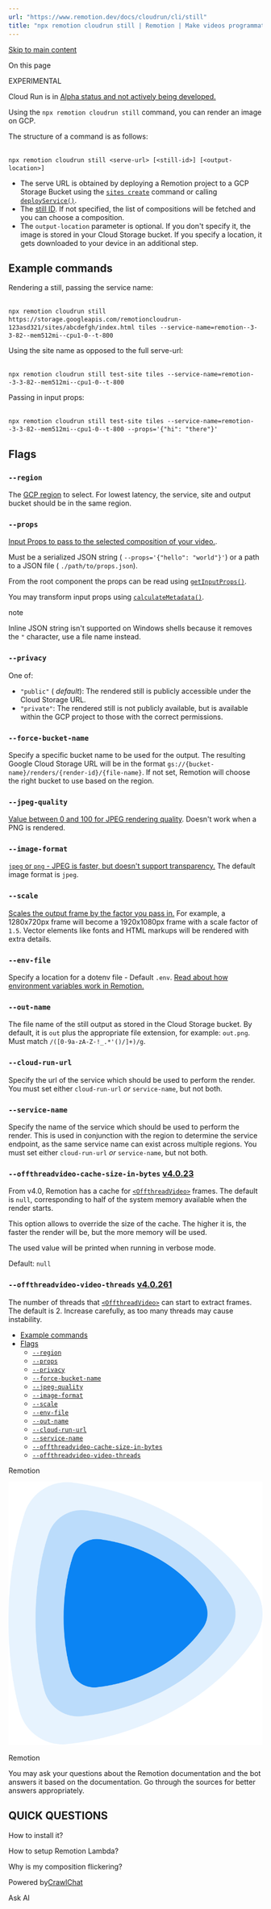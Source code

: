 ```yaml
---
url: "https://www.remotion.dev/docs/cloudrun/cli/still"
title: "npx remotion cloudrun still | Remotion | Make videos programmatically"
---
```


[Skip to main content](https://www.remotion.dev/docs/cloudrun/cli/still#__docusaurus_skipToContent_fallback)

On this page

EXPERIMENTAL

Cloud Run is in [Alpha status and not actively being developed.](https://www.remotion.dev/docs/cloudrun/status)

Using the `npx remotion cloudrun still` command, you can render an image on GCP.

The structure of a command is as follows:

```

npx remotion cloudrun still <serve-url> [<still-id>] [<output-location>]
```

- The serve URL is obtained by deploying a Remotion project to a GCP Storage Bucket using the [`sites create`](https://www.remotion.dev/docs/cloudrun/cli/sites/create) command or calling [`deployService()`](https://www.remotion.dev/docs/cloudrun/deployservice).
- The [still ID](https://www.remotion.dev/docs/terminology/composition#composition-id). If not specified, the list of compositions will be fetched and you can choose a composition.
- The `output-location` parameter is optional. If you don't specify it, the image is stored in your Cloud Storage bucket. If you specify a location, it gets downloaded to your device in an additional step.

## Example commands [​](https://www.remotion.dev/docs/cloudrun/cli/still\#example-commands "Direct link to Example commands")

Rendering a still, passing the service name:

```

npx remotion cloudrun still https://storage.googleapis.com/remotioncloudrun-123asd321/sites/abcdefgh/index.html tiles --service-name=remotion--3-3-82--mem512mi--cpu1-0--t-800
```

Using the site name as opposed to the full serve-url:

```

npx remotion cloudrun still test-site tiles --service-name=remotion--3-3-82--mem512mi--cpu1-0--t-800
```

Passing in input props:

```

npx remotion cloudrun still test-site tiles --service-name=remotion--3-3-82--mem512mi--cpu1-0--t-800 --props='{"hi": "there"}'
```

## Flags [​](https://www.remotion.dev/docs/cloudrun/cli/still\#flags "Direct link to Flags")

### `--region` [​](https://www.remotion.dev/docs/cloudrun/cli/still\#--region "Direct link to --region")

The [GCP region](https://www.remotion.dev/docs/cloudrun/region-selection) to select. For lowest latency, the service, site and output bucket should be in the same region.

### `--props` [​](https://www.remotion.dev/docs/cloudrun/cli/still\#--props "Direct link to --props")

[Input Props to pass to the selected composition of your video.](https://www.remotion.dev/docs/passing-props#passing-input-props-in-the-cli).

Must be a serialized JSON string ( `--props='{"hello": "world"}'`) or a path to a JSON file ( `./path/to/props.json`).

From the root component the props can be read using [`getInputProps()`](https://www.remotion.dev/docs/get-input-props).

You may transform input props using [`calculateMetadata()`](https://www.remotion.dev/docs/calculate-metadata).

note

Inline JSON string isn't supported on Windows shells because it removes the `"` character, use a file name instead.

### `--privacy` [​](https://www.remotion.dev/docs/cloudrun/cli/still\#--privacy "Direct link to --privacy")

One of:

- `"public"` ( _default_): The rendered still is publicly accessible under the Cloud Storage URL.
- `"private"`: The rendered still is not publicly available, but is available within the GCP project to those with the correct permissions.

### `--force-bucket-name` [​](https://www.remotion.dev/docs/cloudrun/cli/still\#--force-bucket-name "Direct link to --force-bucket-name")

Specify a specific bucket name to be used for the output. The resulting Google Cloud Storage URL will be in the format `gs://{bucket-name}/renders/{render-id}/{file-name}`. If not set, Remotion will choose the right bucket to use based on the region.

### `--jpeg-quality` [​](https://www.remotion.dev/docs/cloudrun/cli/still\#--jpeg-quality "Direct link to --jpeg-quality")

[Value between 0 and 100 for JPEG rendering quality](https://www.remotion.dev/docs/config#setjpegquality). Doesn't work when a PNG is rendered.

### `--image-format` [​](https://www.remotion.dev/docs/cloudrun/cli/still\#--image-format "Direct link to --image-format")

[`jpeg` or `png` \- JPEG is faster, but doesn't support transparency.](https://www.remotion.dev/docs/config#setstillimageformat) The default image format is `jpeg`.

### `--scale` [​](https://www.remotion.dev/docs/cloudrun/cli/still\#--scale "Direct link to --scale")

[Scales the output frame by the factor you pass in.](https://www.remotion.dev/docs/scaling) For example, a 1280x720px frame will become a 1920x1080px frame with a scale factor of `1.5`. Vector elements like fonts and HTML markups will be rendered with extra details.

### `--env-file` [​](https://www.remotion.dev/docs/cloudrun/cli/still\#--env-file "Direct link to --env-file")

Specify a location for a dotenv file - Default `.env`. [Read about how environment variables work in Remotion.](https://www.remotion.dev/docs/env-variables)

### `--out-name` [​](https://www.remotion.dev/docs/cloudrun/cli/still\#--out-name "Direct link to --out-name")

The file name of the still output as stored in the Cloud Storage bucket. By default, it is `out` plus the appropriate file extension, for example: `out.png`. Must match `/([0-9a-zA-Z-!_.*'()/]+)/g`.

### `--cloud-run-url` [​](https://www.remotion.dev/docs/cloudrun/cli/still\#--cloud-run-url "Direct link to --cloud-run-url")

Specify the url of the service which should be used to perform the render. You must set either `cloud-run-url` _or_ `service-name`, but not both.

### `--service-name` [​](https://www.remotion.dev/docs/cloudrun/cli/still\#--service-name "Direct link to --service-name")

Specify the name of the service which should be used to perform the render. This is used in conjunction with the region to determine the service endpoint, as the same service name can exist across multiple regions. You must set either `cloud-run-url` _or_ `service-name`, but not both.

### `--offthreadvideo-cache-size-in-bytes` [v4.0.23](https://github.com/remotion-dev/remotion/releases/v4.0.23) [​](https://www.remotion.dev/docs/cloudrun/cli/still\#--offthreadvideo-cache-size-in-bytes "Direct link to --offthreadvideo-cache-size-in-bytes")

From v4.0, Remotion has a cache for [`<OffthreadVideo>`](https://remotion.dev/docs/offthreadvideo) frames. The default is `null`, corresponding to half of the system memory available when the render starts.

This option allows to override the size of the cache. The higher it is, the faster the render will be, but the more memory will be used.

The used value will be printed when running in verbose mode.

Default: `null`

### `--offthreadvideo-video-threads` [v4.0.261](https://github.com/remotion-dev/remotion/releases/v4.0.261) [​](https://www.remotion.dev/docs/cloudrun/cli/still\#--offthreadvideo-video-threads "Direct link to --offthreadvideo-video-threads")

The number of threads that [`<OffthreadVideo>`](https://remotion.dev/docs/offthreadvideo) can start to extract frames. The default is 2. Increase carefully, as too many threads may cause instability.

- [Example commands](https://www.remotion.dev/docs/cloudrun/cli/still#example-commands)
- [Flags](https://www.remotion.dev/docs/cloudrun/cli/still#flags)
  - [`--region`](https://www.remotion.dev/docs/cloudrun/cli/still#--region)
  - [`--props`](https://www.remotion.dev/docs/cloudrun/cli/still#--props)
  - [`--privacy`](https://www.remotion.dev/docs/cloudrun/cli/still#--privacy)
  - [`--force-bucket-name`](https://www.remotion.dev/docs/cloudrun/cli/still#--force-bucket-name)
  - [`--jpeg-quality`](https://www.remotion.dev/docs/cloudrun/cli/still#--jpeg-quality)
  - [`--image-format`](https://www.remotion.dev/docs/cloudrun/cli/still#--image-format)
  - [`--scale`](https://www.remotion.dev/docs/cloudrun/cli/still#--scale)
  - [`--env-file`](https://www.remotion.dev/docs/cloudrun/cli/still#--env-file)
  - [`--out-name`](https://www.remotion.dev/docs/cloudrun/cli/still#--out-name)
  - [`--cloud-run-url`](https://www.remotion.dev/docs/cloudrun/cli/still#--cloud-run-url)
  - [`--service-name`](https://www.remotion.dev/docs/cloudrun/cli/still#--service-name)
  - [`--offthreadvideo-cache-size-in-bytes`](https://www.remotion.dev/docs/cloudrun/cli/still#--offthreadvideo-cache-size-in-bytes)
  - [`--offthreadvideo-video-threads`](https://www.remotion.dev/docs/cloudrun/cli/still#--offthreadvideo-video-threads)

Remotion

![Logo](https://raw.githubusercontent.com/remotion-dev/brand/refs/heads/main/logo.svg)

Remotion

You may ask your questions about the Remotion documentation and the bot answers it based on the documentation. Go through the sources for better answers appropriately.

## QUICK QUESTIONS

How to install it?

How to setup Remotion Lambda?

Why is my composition flickering?

Powered by[CrawlChat](https://crawlchat.app/?ref=powered-by-remotion)

Ask AI